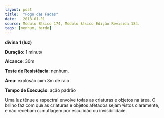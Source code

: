 ```yaml
---
layout: post
title:  "Fogo das Fadas"
date:   2018-01-01
source: Módulo Básico 174, Módulo Básico Edição Revisada 184.
tags: [nenhum, bardo]
---
```


**divina 1 (luz)**

**Duração**: 1 minuto

**Alcance**: 30m

**Teste de Resistência**: nenhum.

**Área**: explosão com 3m de raio

**Tempo de Execução**: ação padrão

Uma luz tênue e espectral envolve todas as criaturas e objetos na área. O brilho faz com que as criaturas e objetos afetados sejam vistos claramente, e não recebam camuflagem por escuridão ou invisibilidade.
